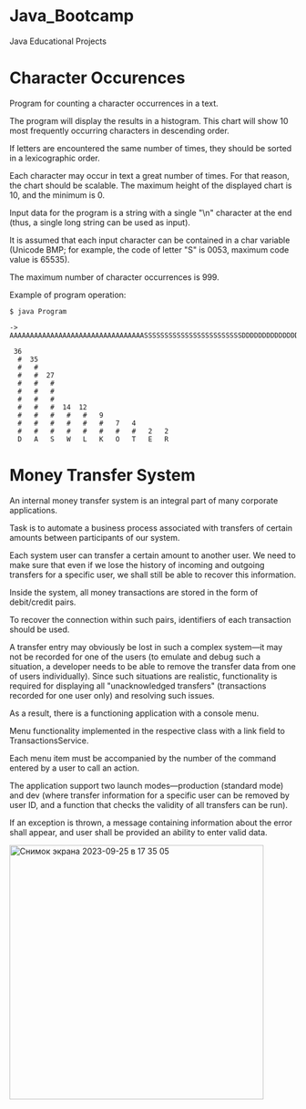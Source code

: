 # Java_Bootcamp
Java Educational Projects

# Character Occurences

Program for counting a character occurrences in a text. 

The program will display the results in a histogram. This chart will show 10 most frequently occurring characters in descending order. 

If letters are encountered the same number of times, they should be sorted in a lexicographic order.

Each character may occur in text a great number of times. For that reason, the chart should be scalable. The maximum height of the displayed chart is 10, and the minimum is 0. 

Input data for the program is a string with a single "\n" character at the end (thus, a single long string can be used as input).

It is assumed that each input character can be contained in a char variable (Unicode BMP; for example, the code of letter "S" is 0053, maximum code value is 65535).

The maximum number of character occurrences is 999.

Example of program operation:

```
$ java Program

-> AAAAAAAAAAAAAAAAAAAAAAAAAAAAAAAAASSSSSSSSSSSSSSSSSSSSSSSSDDDDDDDDDDDDDDDDDDDDDDDDDDDDDDDDDWEWWKFKKDKKDSKAKLSLDKSKALLLLLLLLLLRTRTETWTWWWWWWWWWWOOOOOOO42

 36
  #  35
  #   #
  #   #  27
  #   #   #
  #   #   #
  #   #   #
  #   #   #  14  12
  #   #   #   #   #   9
  #   #   #   #   #   #   7   4
  #   #   #   #   #   #   #   #   2   2
  D   A   S   W   L   K   O   T   E   R
```
# Money Transfer System

An internal money transfer system is an integral part of many corporate applications. 

Task is to automate a business process associated with transfers of certain amounts between participants of our system.

Each system user can transfer a certain amount to another user. We need to make sure that even if we lose the history of incoming and outgoing transfers for a specific user, we shall still be able to recover this information.

Inside the system, all money transactions are stored in the form of debit/credit pairs.

To recover the connection within such pairs, identifiers of each transaction should be used.

A transfer entry may obviously be lost in such a complex system—it may not be recorded for one of the users (to emulate and debug such a situation, a developer needs to be able to remove the transfer data from one of users individually). Since such situations are realistic, functionality is required for displaying all "unacknowledged transfers" (transactions recorded for one user only) and resolving such issues.

As a result, there is a functioning application with a console menu.

Menu functionality implemented in the respective class with a link field to TransactionsService.

Each menu item must be accompanied by the number of the command entered by a user to call an action.

The application support two launch modes—production (standard mode) and dev (where transfer information for a specific user can be removed by user ID, and a function that checks the validity of all transfers can be run). 

If an exception is thrown, a message containing information about the error shall appear, and user shall be provided an ability to enter valid data.

<img width="446" alt="Снимок экрана 2023-09-25 в 17 35 05" src="https://github.com/Sanf1r/Java_Bootcamp/assets/100280376/890391b6-20a1-4c34-a441-96f63aec28e9">

